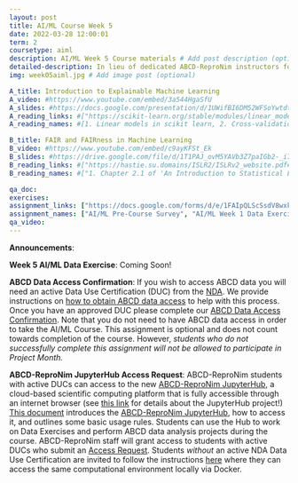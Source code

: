 ```yaml
---
layout: post
title: AI/ML Course Week 5
date: 2022-03-28 12:00:01
term: 2
coursetype: aiml
description: AI/ML Week 5 Course materials # Add post description (optional)
detailed-description: In lieu of dedicated ABCD-ReproNim instructors for this week, we will link to several relevant (and excellent!) lectures and resources on explainable machine learning and FAIRness in machine learning.
img: week05aiml.jpg # Add image post (optional)

A_title: Introduction to Explainable Machine Learning
A_video: #https://www.youtube.com/embed/3a544HgaSfU
A_slides: #https://docs.google.com/presentation/d/1UWifBI6DM52WFSoYwtdt5JbQ-crbOrArLJDxAPsfu8M/edit?usp=sharing
A_reading_links: #["https://scikit-learn.org/stable/modules/linear_model.html#ridge-regression-and-classification", "https://scikit-learn.org/stable/modules/cross_validation.html#cross-validation", "https://youtu.be/jGwO_UgTS7I?t=2399", "https://www.youtube.com/watch?v=u73PU6Qwl1I"]
A_reading_names: #[1. Linear models in scikit learn, 2. Cross-validation in scikit learn, 3. In-depth lecture on supervised learning with linear regression (time-stamped video @ 40mins), 4. Detailed explanation of model regularization]

B_title: FAIR and FAIRness in Machine Learning
B_video: #https://www.youtube.com/embed/c9ayKFSt_Ek
B_slides: #https://drive.google.com/file/d/1T1PAJ_ovM5YAVb3Z7paIGb2-_i7OQY0g/view?usp=sharing
B_reading_links: #["https://hastie.su.domains/ISLR2/ISLRv2_website.pdf#page=26", "https://hastie.su.domains/ISLR2/ISLRv2_website.pdf#page=40"]
B_reading_names: #["1. Chapter 2.1 of 'An Introduction to Statistical Learning' by G. James, D. Witten, T. Hastie, and R. Tibshirani", "2. Chapter 2.2 of 'An Introduction to Statistical Learning' by G. James, D. Witten, T. Hastie, and R. Tibshirani"]

qa_doc:
exercises:
assignment_links: ["https://docs.google.com/forms/d/e/1FAIpQLScSsdV8wxkL3Mxn_vVafizWRb3Y6iUfLJYXdK8fW31JmumYWg/viewform?usp=sf_link", "https://docs.google.com/forms/d/e/1FAIpQLScSsdV8wxkL3Mxn_vVafizWRb3Y6iUfLJYXdK8fW31JmumYWg/viewform?usp=sf_link"]
assignment_names: ["AI/ML Pre-Course Survey", "AI/ML Week 1 Data Exercise Submission Form"]
qa_video:
---
```


**Announcements**:

**Week 5 AI/ML Data Exercise**: Coming Soon!

**ABCD Data Access Confirmation**: If you wish to access ABCD data you will need an active Data Use Certification (DUC) from the [NDA](https://nda.nih.gov/). We provide instructions on [how to obtain ABCD data access](https://docs.google.com/document/d/18hsT2x15bypuXFcfMQb9Ck_YEB7VvY2j4w5hwbV78A4/edit?usp=sharing) to help with this process. Once you have an approved DUC please complete our [ABCD Data Access Confirmation](https://docs.google.com/forms/d/e/1FAIpQLSdZbXLB2HdciB88YN3JIXg6OdUN2dq1KnLTolIcos2Tu6FazA/viewform?usp=sf_link). Note that you do not need to have ABCD data access in order to take the AI/ML Course. This assignment is optional and does not count towards completion of the course. However, *students who do not successfully complete this assignment will not be allowed to participate in Project Month.*

**ABCD-ReproNim JupyterHub Access Request**: ABCD-ReproNim students with active DUCs can access to the new [ABCD-ReproNim JupyterHub](https://abcd.repronim.org/), a cloud-based scientific computing platform that is fully accessible through an internet browser (see [this link](https://jupyter.org/hub) for details about the JupyterHub project!) [This document](https://docs.google.com/document/d/1kXvK2c_N9TkIAYn21WfzlCPtJvxhjW13Ftf0DwnAnlg/edit?usp=sharing) introduces the [ABCD-ReproNim JupyterHub](https://abcd.repronim.org/), how to access it, and outlines some basic usage rules. Students can use the Hub to work on Data Exercises and perform ABCD data analysis projects during the course. ABCD-ReproNim staff will grant access to students with active DUCs who submit an [Access Request](https://docs.google.com/forms/d/e/1FAIpQLSefrxRzdjFak_BoxTL5bE-TnsJdg9KbGvFdOwuW7zliZ96z7g/viewform?usp=sf_link). Students *without* an active NDA Data Use Certification are invited to follow the instructions [here](https://neurostars.org/t/using-abcd-repronim-jupyterhub-container-locally-via-docker) where they can access the same computational environment locally via Docker.
